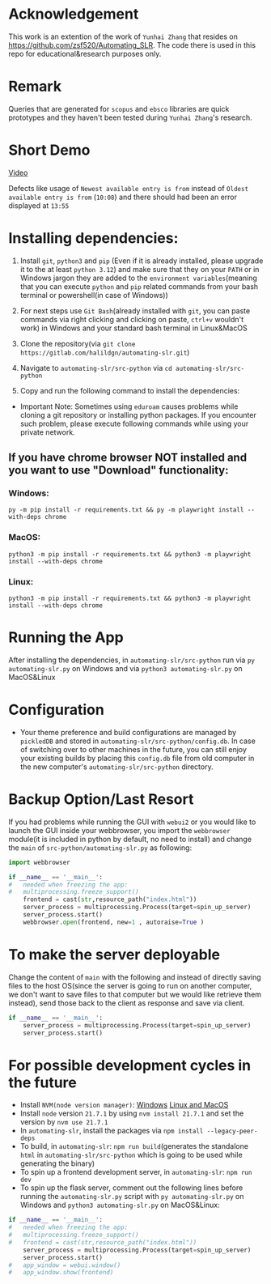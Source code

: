 # Acknowledgement 

This work is an extention of the work of `Yunhai Zhang` that resides on https://github.com/zsf520/Automating_SLR. The code there is used in this repo for educational&research purposes only. 

# Remark 

Queries that are generated for `scopus` and `ebsco` libraries are quick prototypes and they haven't been tested during `Yunhai Zhang`'s research.

# Short Demo

[Video](https://drive.google.com/file/d/1vioJWOljcYnq2YBTflH1gs0jA5Kh6C_W/view)

Defects like usage of `Newest available entry is from` instead of `Oldest available entry is from` (`10:08`) and there should had been an error displayed at `13:55` 

# Installing dependencies:

1. Install `git`, `python3` and `pip` (Even if it is already installed, please upgrade it to the at least `python 3.12`) and make sure that they on your `PATH` or in Windows jargon they are added to the `environment variables`(meaning that you can execute `python` and `pip` related commands from your bash terminal or powershell(in case of Windows))

2. For next steps use `Git Bash`(already installed with `git`, you can paste commands via right clicking and clicking on paste, `ctrl+v` wouldn't work) in Windows and your standard bash terminal in Linux&MacOS

3. Clone the repository(via `git clone https://gitlab.com/halildgn/automating-slr.git`) 

4. Navigate to `automating-slr/src-python` via `cd automating-slr/src-python` 

5. Copy and run the following command to install the dependencies:

* Important Note: Sometimes using `eduroam` causes problems while cloning a git repository or installing python packages. If you encounter such problem, please execute following commands while using your private network.

## If you have chrome browser NOT installed and you want to use "Download" functionality:

### Windows:

```
py -m pip install -r requirements.txt && py -m playwright install --with-deps chrome
```

### MacOS:

```
python3 -m pip install -r requirements.txt && python3 -m playwright install --with-deps chrome
```

### Linux:

```
python3 -m pip install -r requirements.txt && python3 -m playwright install --with-deps chrome
```

# Running the App
After installing the dependencies, in `automating-slr/src-python` run via `py automating-slr.py` on Windows and via `python3 automating-slr.py` on MacOS&Linux

# Configuration

* Your theme preference and build configurations are managed by `pickledDB` and stored in `automating-slr/src-python/config.db`. In case of switching over to other machines in the future, you can still enjoy your existing builds by placing this `config.db` file from old computer in the new computer's `automating-slr/src-python` directory. 

# Backup Option/Last Resort

If you had problems while running the GUI with `webui2` or you would like to launch the GUI inside your webbrowser, you import the `webbrowser` module(it is included in python by default, no need to install) and change the `main` of `src-python/automating-slr.py` as following: 
```python
import webbrowser
```
```python
if __name__ == '__main__':
#   needed when freezing the app:
#   multiprocessing.freeze_support()
    frontend = cast(str,resource_path("index.html"))
    server_process = multiprocessing.Process(target=spin_up_server) 
    server_process.start()
    webbrowser.open(frontend, new=1 , autoraise=True )
```

# To make the server deployable
Change the content of `main` with the following and instead of directly saving files to the host OS(since the server is going to run on another computer, we don't want to save files to that computer but we would like retrieve them instead), send those back to the client as response and save via client. 
```python
if __name__ == '__main__':
    server_process = multiprocessing.Process(target=spin_up_server) 
    server_process.start()
```


# For possible development cycles in the future
* Install `NVM(node version manager)`:
[Windows](https://github.com/coreybutler/nvm-windows)
[Linux and MacOS](https://nodejs.org/en/download/package-manager)
* Install `node` version `21.7.1` by using `nvm install 21.7.1` and set the version by `nvm use 21.7.1`
* In `automating-slr`, install the packages via `npm install --legacy-peer-deps`
* To build, in `automating-slr`: `npm run build`(generates the standalone `html` in `automating-slr/src-python` which is going to be used while generating the binary)
* To spin up a frontend development server, in `automating-slr`: `npm run dev` 
* To spin up the flask server, comment out the following lines before running the `automating-slr.py` script with `py automating-slr.py` on Windows and `python3 automating-slr.py` on MacOS&Linux:
```python
if __name__ == '__main__':
#   needed when freezing the app:
#   multiprocessing.freeze_support()
#   frontend = cast(str,resource_path("index.html"))
    server_process = multiprocessing.Process(target=spin_up_server) 
    server_process.start()
#   app_window = webui.window()
#   app_window.show(frontend)
```
